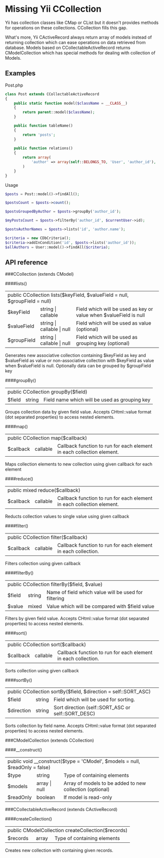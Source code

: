 Missing Yii CCollection
=======================

Yii has collection classes like CMap or CList but it doesn't provides methods for operations on these collections. CCollection fills this gap.

What's more, Yii CActiveRecord always return array of models instead of returning collection which can ease operations on data retrieved from database. Models based on CCollectableActiveRecord returns CModelCollection which has special methods for dealing with collection of Models.
 
Examples
--------
 
Post.php
```php
class Post extends CCollectableActiveRecord
{
    public static function model($className = __CLASS__)
    {
        return parent::model($className);
    }

    public function tableName()
    {
        return 'posts';
    }
    
    public function relations()
    {
        return array(
            'author' => array(self::BELONGS_TO, 'User', 'author_id'),
        )
    }
}
```

Usage
```php
$posts = Post::model()->findAll();

$postsCount = $posts->count();

$postsGroupedByAuthor = $posts->groupBy('author_id');

$myPostsCount = $posts->filterBy('author_id', $currentUser->id);

$postsAuthorNames = $posts->lists('id', 'author.name');

$criteria = new CDbCriteria();
$criteria->addInCondition('id', $posts->lists('author_id'));
$allAuthors = User::model()->findAll($criteria);
```
 

API reference
-------------

###CCollection (extends CModel)

####lists()

<table>
    <tr><td colspan="3">public CCollection lists($keyField, $valueField = null, $groupField = null)</td></tr>
    <tr><td>$keyField</td><td>string | callable</td><td>Field which will be used as key or value when $valueField is null</td></tr>
    <tr><td>$valueField</td><td>string | callable | null</td><td>Field which will be used as value (optional)</td></tr>
    <tr><td>$groupField</td><td>string | callable | null</td><td>Field which will be used as grouping key (optional)</td></tr>
</table>

Generates new associative collection containing $keyField as key and $valueField as value or non-associative collection with $keyField as value when $valueField is null. Optionally data can be grouped by $groupField key

####groupBy()

<table>
    <tr><td colspan="3">public CCollection groupBy($field)</td></tr>
    <tr><td>$field</td><td>string</td><td>Field name which will be used as grouping key</td></tr>
</table>

Groups collection data by given field value. Accepts CHtml::value format (dot separated properties) to access nested elements.

####map()

<table>
    <tr><td colspan="3">public CCollection map($callback)</td></tr>
    <tr><td>$callback</td><td>callable</td><td>Callback function to run for each element in each collection element.</td></tr>
</table>

Maps collection elements to new collection using given callback for each element

####reduce()

<table>
    <tr><td colspan="3">public mixed reduce($callback)</td></tr>
    <tr><td>$callback</td><td>callable</td><td>Callback function to run for each element in each collection element.</td></tr>
</table>

Reducts collection values to single value using given callback

####filter()

<table>
    <tr><td colspan="3">public CCollection filter($callback)</td></tr>
    <tr><td>$callback</td><td>callable</td><td>Callback function to run for each element in each collection.</td></tr>
</table>

Filters collection using given callback

####filterBy()

<table>
    <tr><td colspan="3">public CCollection filterBy($field, $value)</td></tr>
    <tr><td>$field</td><td>string</td><td>Name of field which value will be used for filtering</td></tr>
    <tr><td>$value</td><td>mixed</td><td>Value which will be compared with $field value</td></tr>
</table>

Filters by given field value. Accepts CHtml::value format (dot separated properties) to access nested elements.

####sort()

<table>
    <tr><td colspan="3">public CCollection sort($callback)</td></tr>
    <tr><td>$callback</td><td>callable</td><td>Callback function to run for each element in each collection.</td></tr>
</table>

Sorts collection using given callback

####sortBy()

<table>
    <tr><td colspan="3">public CCollection sortBy($field, $direction = self::SORT_ASC)</td></tr>
    <tr><td>$field</td><td>string</td><td>Field which will be used for sorting.</td></tr>
    <tr><td>$direction</td><td>string</td><td>Sort direction (self::SORT_ASC or self::SORT_DESC)</td></tr>
</table>

Sorts collection by field name. Accepts CHtml::value format (dot separated properties) to access nested elements.

###CModelCollection (extends CCollection)

####__construct()

<table>
    <tr><td colspan="3">public void __construct($type = 'CModel', $models = null, $readOnly = false)</td></tr>
    <tr><td>$type</td><td>string</td><td>Type of containing elements</td></tr>
    <tr><td>$models</td><td>array | null</td><td>Array of models to be added to new collection (optional)</td></tr>
    <tr><td>$readOnly</td><td>boolean</td><td>If model is read-only</td></tr>
</table>

###CCollectableActiveRecord (extends CActiveRecord)

####createCollection()

<table>
    <tr><td colspan="3">public CModelCollection createCollection($records)</td></tr>
    <tr><td>$records</td><td>array</td><td>Type of containing elements</td></tr>
</table>

Creates new collection with containing given records.
